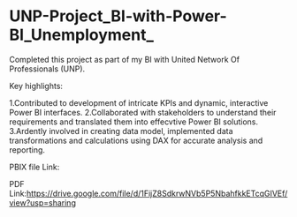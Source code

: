 # UNP-Project_BI-with-Power-BI_Unemployment_
Completed this project as part of my BI with United Network Of Professionals (UNP).

Key highlights:

1.Contributed to development of intricate KPIs and dynamic, interactive Power BI interfaces.
2.Collaborated with stakeholders to understand their requirements and translated them into effecvtive Power BI solutions.
3.Ardently involved in creating data model, implemented data transformations and calculations using DAX for accurate analysis and reporting.

PBIX file Link:[](https://drive.google.com/file/d/1g2NPP9swWiliERIQAS8Y0bT2pXoMMfBC/view?usp=sharing)

PDF Link:https://drive.google.com/file/d/1FijZ8SdkrwNVb5P5NbahfkkETcqGIVEf/view?usp=sharing

